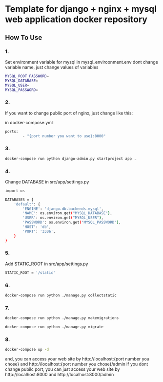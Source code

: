 # Template for django + nginx + mysql web application docker repository

## How To Use
### 1.
Set environment variable for mysql in mysql_enviroonment.env
dont change variable name, just change values of variables
```sh
MYSQL_ROOT_PASSWORD=
MYSQL_DATABASE=
MYSQL_USER=
MYSQL_PASSWORD=
```

### 2.
If you want to change public port of nginx, just change like this:

in docker-compose.yml
```sh
ports:
        - "{port number you want to use}:8000"
```

### 3.
```sh
docker-compose run python django-admin.py startproject app .
```

### 4.
Change DATABASE in src/app/settings.py
```sh
import os

DATABASES = {
    'default': {
        'ENGINE': 'django.db.backends.mysql',
        'NAME': os.environ.get("MYSQL_DATABASE"),
        'USER': os.environ.get("MYSQL_USER"),
        'PASSWORD': os.environ.get("MYSQL_PASSWORD"),
        'HOST': 'db',
        'PORT': '3306',
    }
}
```

### 5.
Add STATIC_ROOT in src/app/settings.py
```sh
STATIC_ROOT = '/static'
```

### 6.
```sh
docker-compose run python ./manage.py collectstatic
```

### 7.
```sh
docker-compose run python ./manage.py makemigrations

docker-compose run python ./manage.py migrate
```

### 8.
```sh
docker-compose up -d
```
and, you can access your web site by http://localhost:{port number you chose} and http://localhost:{port number you chose}/admin
if you dont change pubilc port, you can just access your web site by http://localhost:8000 and http://localhost:8000/admin
